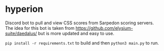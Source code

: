 # hyperion
Discord bot to pull and view CSS scores from Sarpedon scoring servers. The idea for this bot is taken from https://github.com/elysium-suite/daedalus/ but is more updated and easy to use.

`pip install -r requirements.txt` to build and then `python3 main.py` to run.

